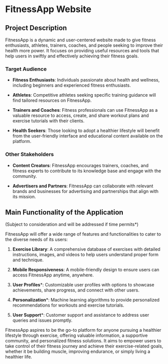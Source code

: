 # FitnessApp Website

## Project Description

FitnessApp is a dynamic and user-centered website made to give fitness enthusiasts, athletes, trainers, coaches, and people seeking to improve their health more power. It focuses on providing useful resources and tools that help users in swiftly and effectively achieving their fitness goals.

### Target Audience

- **Fitness Enthusiasts**: Individuals passionate about health and wellness, including beginners and experienced fitness enthusiasts.

- **Athletes**: Competitive athletes seeking specific training guidance will find tailored resources on FitnessApp.

- **Trainers and Coaches**: Fitness professionals can use FitnessApp as a valuable resource to access, create, and share workout plans and exercise tutorials with their clients.

- **Health Seekers**: Those looking to adopt a healthier lifestyle will benefit from the user-friendly interface and educational content available on the platform.

### Other Stakeholders

- **Content Creators**: FitnessApp encourages trainers, coaches, and fitness experts to contribute to its knowledge base and engage with the community.

- **Advertisers and Partners**: FitnessApp can collaborate with relevant brands and businesses for advertising and partnerships that align with its mission.

## Main Functionality of the Application
(Subject to consideration and will be addressed if time permits*)

FitnessApp will offer a wide range of features and functionalities to cater to the diverse needs of its users:

1. **Exercise Library**: A comprehensive database of exercises with detailed instructions, images, and videos to help users understand proper form and technique.

2. **Mobile Responsiveness**: A mobile-friendly design to ensure users can access FitnessApp anytime, anywhere.

3. **User Profiles***: Customizable user profiles with options to showcase achievements, share progress, and connect with other users.

5. **Personalization***: Machine learning algorithms to provide personalized recommendations for workouts and exercise tutorials.

6. **User Support***: Customer support and assistance to address user queries and issues promptly.

FitnessApp aspires to be the go-to platform for anyone pursuing a healthier lifestyle through exercise, offering valuable information, a supportive community, and personalized fitness solutions. It aims to empower users to take control of their fitness journey and achieve their exercise-related goals, whether it be building muscle, improving endurance, or simply living a healthier life.